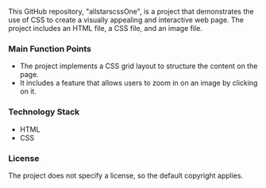  
This GitHub repository, "allstarscssOne", is a project that demonstrates the use of CSS to create a visually appealing and interactive web page. The project includes an HTML file, a CSS file, and an image file.

### Main Function Points
- The project implements a CSS grid layout to structure the content on the page.
- It includes a feature that allows users to zoom in on an image by clicking on it.

### Technology Stack
- HTML
- CSS

### License
The project does not specify a license, so the default copyright applies.

